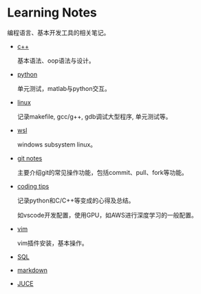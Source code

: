# Learning Notes

编程语言、基本开发工具的相关笔记。

- [c++](c&c++/c&c++_note.md)

  基本语法、oop语法与设计。

- [python](python/python.md)

  单元测试，matlab与python交互。

- [linux](Linux/linux_note.md)

  记录makefile, gcc/g++, gdb调试大型程序, 单元测试等。

- [wsl](wsl.md)

  windows subsystem linux。

- [git notes](git_note.md)

  主要介绍git的常见操作功能，包括commit、pull、fork等功能。

- [coding tips](coding_tips.md)

  记录python和C/C++等变成的心得及总结。

  如vscode开发配置，使用GPU，如AWS进行深度学习的一般配置。

- [vim](vim_note.md)

  vim插件安装，基本操作。

- [SQL](SQL.md)

- [markdown](markdown.md)

- [JUCE](JUCE.md)
